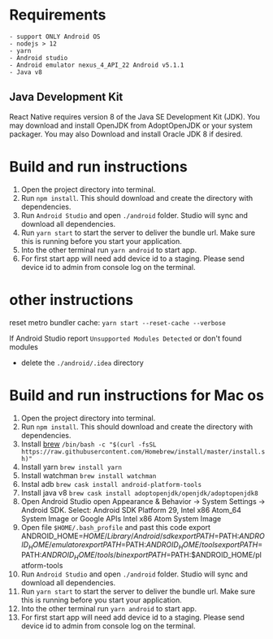 # Requirements

	- support ONLY Android OS
	- nodejs > 12
	- yarn
	- Android studio
	- Android emulator nexus_4_API_22 Android v5.1.1
	- Java v8

## Java Development Kit
React Native requires version 8 of the Java SE Development Kit (JDK). You may download and install OpenJDK from AdoptOpenJDK or your system packager. You may also Download and install Oracle JDK 8 if desired.

# Build and run instructions

1. Open the project directory into terminal.
2. Run `npm install`. This should download and create the directory with dependencies.
3. Run `Android Studio` and open `./android` folder. Studio will sync and download all dependencies.
4. Run `yarn start` to start the server to deliver the bundle url. Make sure this is running before you start your application.
5. Into the other terminal run `yarn android` to start app.
6. For first start app will need add device id to a staging. Please send device id to admin from console log on the terminal.

# other instructions

reset metro bundler cache: `yarn start --reset-cache --verbose`

If Android Studio report `Unsupported Modules Detected` or don't found modules
 - delete the `./android/.idea` directory

# Build and run instructions for Mac os
1. Open the project directory into terminal.
2. Run `npm install`. This should download and create the directory with dependencies.
3. Install [brew](https://brew.sh/index_ru) `/bin/bash -c "$(curl -fsSL https://raw.githubusercontent.com/Homebrew/install/master/install.sh)"`
4. Install yarn `brew install yarn`
5. Install watchman `brew install watchman`
6. Instal adb `brew cask install android-platform-tools`
7. Install java v8 `brew cask install adoptopenjdk/openjdk/adoptopenjdk8`
8. Open Android Studio open Appearance & Behavior → System Settings → Android SDK. Select: Android SDK Platform 29, Intel x86 Atom_64 System Image or Google APIs Intel x86 Atom System Image
9. Open file `$HOME/.bash_profile` and past this code 
export ANDROID_HOME=$HOME/Library/Android/sdk
export PATH=$PATH:$ANDROID_HOME/emulator
export PATH=$PATH:$ANDROID_HOME/tools
export PATH=$PATH:$ANDROID_HOME/tools/bin
export PATH=$PATH:$ANDROID_HOME/platform-tools
10. Run `Android Studio` and open `./android` folder. Studio will sync and download all dependencies.
11. Run `yarn start` to start the server to deliver the bundle url. Make sure this is running before you start your application.
12. Into the other terminal run `yarn android` to start app.
13. For first start app will need add device id to a staging. Please send device id to admin from console log on the terminal.
